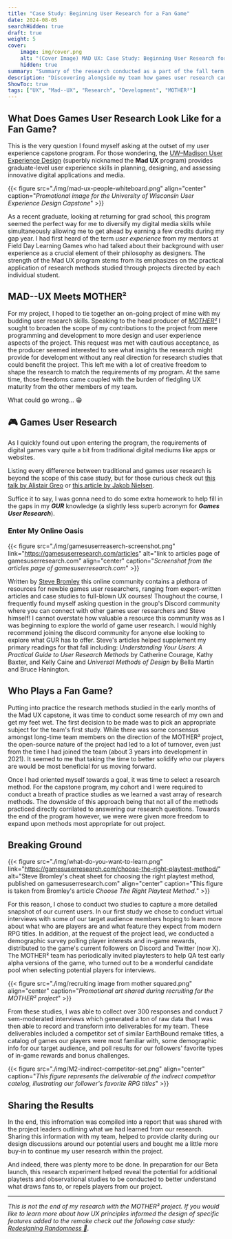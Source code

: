 ```yaml
---
title: "Case Study: Beginning User Research for a Fan Game"
date: 2024-08-05
searchHidden: true
draft: true
weight: 5
cover:
    image: img/cover.png
    alt: "(Cover Image) MAD UX: Case Study: Beginning User Research for a Fan Game"
    hidden: true
summary: "Summary of the research conducted as a part of the fall term of my user experience capstone. 👨‍🔬🎮️"
description: "Discovering alongside my team how games user research can be used to better illustrate our target players' experience points and expectations for our fan recreation. Read on to learn about my first steps into the realm of games user research studying the fan-game MOTHER² in Fall of 2024 as part of the UW–Madison UX Design Capstone. 👨‍🔬🎮️"
ShowToc: true
tags: ["UX", "Mad--UX", "Research", "Development", "MOTHER²"]
---
```


## What Does Games User Research Look Like for a Fan Game?

This is the very question I found myself asking at the outset of my user experience capstone program. For those wondering, the [UW–Madison User Experience Design](https://ischool.wisc.edu/programs/uxcapstone/) (superbly nicknamed the **Mad UX** program) provides graduate-level user experience skills in planning, designing, and assessing innovative digital applications and media.

{{< figure src="./img/mad-ux-people-whiteboard.png" align="center" caption="_Promotional image for the University of Wisconsin User Experience Design Capstone_" >}}

As a recent graduate, looking at returning for grad school, this program seemed the perfect way for me to diversify my digital media skills while simultaneously allowing me to get ahead by earning a few credits during my gap year. I had first heard of the term _user experience_ from my mentors at Field Day Learning Games who had talked about their background with user experience as a crucial element of their philosophy as designers. The strength of the Mad UX program stems from its emphasizes on the practical application of research methods studied through projects directed by each individual student.

## MAD--UX Meets MOTHER²

For my project, I hoped to tie together an on-going project of mine with my budding user research skills. Speaking to the head producer of _[MOTHER²](https://twitter.com/mother__squared?lang=en)_ I sought to broaden the scope of my contributions to the project from mere programming and development to more design and user experience aspects of the project. This request was met with cautious acceptance, as the producer seemed interested to see what insights the research might provide for development without any real direction for research studies that could benefit the project. This left me with a lot of creative freedom to shape the research to match the requirements of my program. At the same time, those freedoms came coupled with the burden of fledgling UX maturity from the other members of my team.

What could go wrong... 😁

## 🎮️ Games User Research

As I quickly found out upon entering the program, the requirements of digital games vary quite a bit from traditional digital mediums like apps or websites.

Listing every difference between traditional and games user research is beyond the scope of this case study, but for those curious check out [this talk by Alistair Greo](https://www.youtube.com/watch?v=XxZeFJpqlDY) or [this article by Jakob Nielsen](https://www.nngroup.com/articles/game-user-research/).

Suffice it to say, I was gonna need to do some extra homework to help fill in the gaps in my **_GUR_** knowledge (a slightly less superb acronym for **_Games User Research_**).

### Enter My Online Oasis

{{< figure src="./img/gamesuserreaserch-screenshot.png" link="https://gamesuserresearch.com/articles" alt="link to articles page of gamesuserresearch.com" align="center" caption="_Screenshot from the articles page of gamesuserresearch.com_" >}}

Written by [Steve Bromley](https://gamesuserresearch.com/about/) this online community contains a plethora of resources for newbie games user researchers, ranging from expert-written articles and case studies to full-blown UX courses! Thoughout the course, I frequently found myself asking question in the group's Discord community where you can connect with other games user researchers and Steve himself! I cannot overstate how valuable a resource this community was as I was beginning to explore the world of game user research. I would highly recommend joining the discord community for anyone else looking to explore what GUR has to offer. Steve's articles helped supplement my primary readings for that fall including: _Understanding Your Users: A Practical Guide to User Research Methods_ by Catherine Courage, Kathy Baxter, and Kelly Caine and _Universal Methods of Design_ by Bella Martin and Bruce Hanington.

## Who Plays a Fan Game?

Putting into practice the research methods studied in the early months of the Mad UX capstone, it was time to conduct some research of my own and get my feet wet. The first decision to be made was to pick an appropriate subject for the team's first study. While there was some consensus amongst long-time team members on the direction of the MOTHER² project, the open-source nature of the project had led to a lot of turnover, even just from the time I had joined the team (about 3 years into development in 2021). It seemed to me that taking the time to better solidify _who_ our players are would be most beneficial for us moving forward.

Once I had oriented myself towards a goal, it was time to select a research method. For the capstone program, my cohort and I were required to conduct a breath of practice studies as we learned a vast array of research methods. The downside of this approach being that not all of the methods practiced directly corrilated to answering our research questions. Towards the end of the program however, we were were given more freedom to expand upon methods most appropriate for out project.

## Breaking Ground

{{< figure src="./img/what-do-you-want-to-learn.png" link="https://gamesuserresearch.com/choose-the-right-playtest-method/" alt="Steve Bromley's cheat sheet for choosing the right playtest method, published on gamesuserresearch.com" align="center" caption="This figure is taken from Bromley's article _Choose The Right Playtest Method._" >}}

For this reason, I chose to conduct two studies to capture a more detailed snapshot of our current users. In our first study we chose to conduct virtual interviews with some of our target audience members hoping to learn more about what who are players are and what feature they expect from modern RPG titles. In addition, at the request of the project lead, we conducted a demographic survey polling player interests and in-game rewards, distributed to the game's current followers on Discord and Twitter (now X). The MOTHER² team has periodically invited playtesters to help QA test early alpha versions of the game, who turned out to be a wonderful candidate pool when selecting potential players for interviews.

{{< figure src="./img/recruiting image from mother squared.png" align="center" caption="_Promotional art shared during recruiting for the MOTHER² project_" >}}

From these studies, I was able to collect over 300 responses and conduct 7 sem-moderated interviews which generated a ton of raw data that I was then able to record and transform into deliverables for my team. These deliverables included a competitor set of similar EarthBound remake titles, a catalog of games our players were most familiar with, some demographic info for our target audience, and poll results for our followers' favorite types of in-game rewards and bonus challenges.

{{< figure src="./img/M2-indirect-competitor-set.png" align="center" caption="_This figure represents the deliverable of the indirect competitor catelog, illustrating our follower's favorite RPG titles_" >}}

## Sharing the Results

In the end, this infromation was compiled into a report that was shared with the project leaders outlining what we had learned from our research. Sharing this information with my team, helped to provide clarity during our design discussions around our potential users and bought me a little more buy-in to continue my user research within the project.

And indeed, there was plenty more to be done. In preparation for our Beta launch, this research experiment helped reveal the potential for additional playtests and observational studies to be conducted to better understand what draws fans to, or repels players from our project.

---

_This is not the end of my research with the MOTHER² project. If you would like to learn more about how UX principles informed the design of specific features added to the remake check out the following case study: [Redesigning Randomness 🎲](../madux-spring/)._
